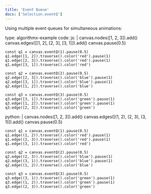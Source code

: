 ```yaml
---
title: 'Event Queue'
docs: ['Selection.eventQ']
---
```


Using multiple event queues for simultaneous animations:

<data type='yaml'>
type: algorithmx-example
code:
  js: |
    canvas.nodes([1, 2, 3]).add()
    canvas.edges([[1, 2], [2, 3], [3, 1]]).add()
    canvas.pause(0.5)
    
    const q1 = canvas.eventQ(1).pause(0.5)
    q1.edge([1, 2]).traverse().color('red').pause(1)
    q1.edge([2, 3]).traverse().color('red').pause(1)
    q1.edge([3, 1]).traverse().color('red')
    
    const q2 = canvas.eventQ(2).pause(0.5)
    q2.edge([2, 3]).traverse().color('blue').pause(1)
    q2.edge([3, 1]).traverse().color('blue').pause(1)
    q2.edge([1, 2]).traverse().color('blue')
    
    const q3 = canvas.eventQ(3).pause(0.5)
    q3.edge([3, 1]).traverse().color('green').pause(1)
    q3.edge([1, 2]).traverse().color('green').pause(1)
    q3.edge([2, 3]).traverse().color('green')
  python: |
    canvas.nodes([1, 2, 3]).add()
    canvas.edges([(1, 2), (2, 3), (3, 1)]).add()
    canvas.pause(0.5)
    
    const q1 = canvas.eventQ(1).pause(0.5)
    q1.edge((1, 2)).traverse().color('red').pause(1)
    q1.edge((2, 3)).traverse().color('red').pause(1)
    q1.edge((3, 1)).traverse().color('red')
    
    const q2 = canvas.eventQ(2).pause(0.5)
    q2.edge((2, 3)).traverse().color('blue').pause(1)
    q2.edge((3, 1)).traverse().color('blue').pause(1)
    q2.edge((1, 2)).traverse().color('blue')
    
    const q3 = canvas.eventQ(3).pause(0.5)
    q3.edge((3, 1)).traverse().color('green').pause(1)
    q3.edge((1, 2)).traverse().color('green').pause(1)
    q3.edge((2, 3)).traverse().color('green')
</data>
